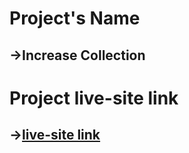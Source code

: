 # Project's Name
## ->Increase Collection


# Project live-site link
## ->[live-site link](https://github.com/facebook/create-react-app)